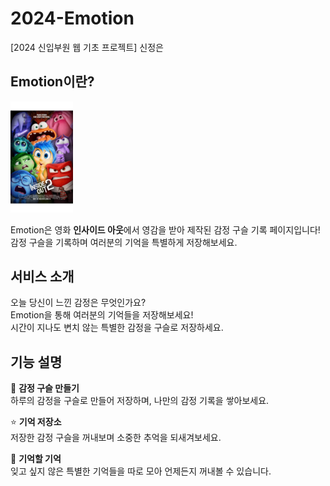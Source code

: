 # 2024-Emotion
[2024 신입부원 웹 기초 프로젝트] 신정은

## Emotion이란?
<img src="img/인사이드아웃.jpeg" alt="인사이드아웃" width="100">

Emotion은 영화 **인사이드 아웃**에서 영감을 받아 제작된 감정 구슬 기록 페이지입니다! 감정 구슬을 기록하며 여러분의 기억을 특별하게 저장해보세요.

## 서비스 소개

오늘 당신이 느낀 감정은 무엇인가요?  
Emotion을 통해 여러분의 기억들을 저장해보세요!  
시간이 지나도 변치 않는 특별한 감정을 구슬로 저장하세요.

## 기능 설명

🫧 **감정 구슬 만들기**  
하루의 감정을 구슬로 만들어 저장하며, 나만의 감정 기록을 쌓아보세요.

⭐ **기억 저장소**  
저장한 감정 구슬을 꺼내보며 소중한 추억을 되새겨보세요.

💌 **기억할 기억**  
잊고 싶지 않은 특별한 기억들을 따로 모아 언제든지 꺼내볼 수 있습니다.
